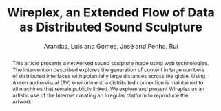 ---
title: "Wireplex, an Extended Flow of Data as Distributed Sound Sculpture"
abstract: "This article presents a networked sound sculpture made using web technologies. The intervention described explores the generation of content in large numbers of distributed interfaces with potentially large distances across the globe. Using Akson audio-visual (AV) environment, a distributed connection is maintained to all machines that remain publicly linked. We explore and present Wireplex as an artistic use of the Internet creating an irregular platform to reproduce the artwork."
address: "Trondheim, Norway"
booktitle: "Proceedings of the International Web Audio Conference"
editor: "Xambó, Anna and Martín, Sara R. and Roma, Gerard"
month: "December"
publisher: "NTNU"
series: "WAC '19"
pages: "151--152"
id: "2019_45"
author: "Arandas, Luis and Gomes, José and Penha, Rui"
webAuthor: "Luis Arandas, José Gomes, Rui Penha"
track: "Artwork"
year: "2019"
tags: year2019
media: none
pdflink: "/_data/papers/pdf/2019/2019_45.pdf"
ISSN: "2663-5844"
---